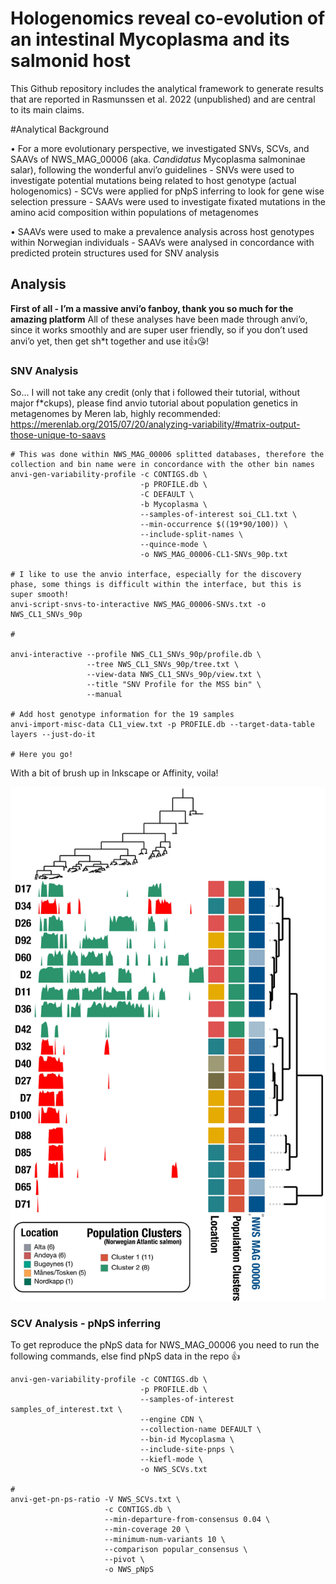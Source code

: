 # Hologenomics reveal co-evolution of an intestinal Mycoplasma and its salmonid host
This Github repository includes the analytical framework to generate results that are reported in Rasmunssen et al. 2022 (unpublished) and are central to its main claims.

#Analytical Background

• For a more evolutionary perspective, we investigated SNVs, SCVs, and SAAVs of NWS_MAG_00006 (aka. *Candidatus* Mycoplasma salmoninae salar), following the wonderful anvi’o guidelines
    - SNVs were used to investigate potential mutations being related to host genotype (actual hologenomics)
    - SCVs were applied for pNpS inferring to look for gene wise selection pressure
    - SAAVs were used to investigate fixated mutations in the amino acid composition within populations of metagenomes

• SAAVs were used to make a prevalence analysis across host genotypes within Norwegian individuals
    - SAAVs were analysed in concordance with predicted protein structures used for SNV analysis

## Analysis

**First of all - I’m a massive anvi’o fanboy, thank you so much for the amazing platform**
All of these analyses have been made through anvi’o, since it works smoothly and are super user friendly,
so if you don’t used anvi’o yet, then get sh*t together and use it:+1::kissing_heart:!

### SNV Analysis
So... I will not take any credit (only that i followed their tutorial, without major f*ckups),
please find anvio tutorial about population genetics in metagenomes by Meren lab, highly recommended:
https://merenlab.org/2015/07/20/analyzing-variability/#matrix-output-those-unique-to-saavs

```
# This was done within NWS_MAG_00006 splitted databases, therefore the collection and bin name were in concordance with the other bin names
anvi-gen-variability-profile -c CONTIGS.db \
                             -p PROFILE.db \
                             -C DEFAULT \
                             -b Mycoplasma \
                             --samples-of-interest soi_CL1.txt \
                             --min-occurrence $((19*90/100)) \
                             --include-split-names \
                             --quince-mode \
                             -o NWS_MAG_00006-CL1-SNVs_90p.txt

# I like to use the anvio interface, especially for the discovery phase, some things is difficult within the interface, but this is super smooth!
anvi-script-snvs-to-interactive NWS_MAG_00006-SNVs.txt -o NWS_CL1_SNVs_90p

#

anvi-interactive --profile NWS_CL1_SNVs_90p/profile.db \
                 --tree NWS_CL1_SNVs_90p/tree.txt \
                 --view-data NWS_CL1_SNVs_90p/view.txt \
                 --title "SNV Profile for the MSS bin" \
                 --manual

# Add host genotype information for the 19 samples
anvi-import-misc-data CL1_view.txt -p PROFILE.db --target-data-table layers --just-do-it

# Here you go!                  
```

With a bit of brush up in Inkscape or Affinity, voila!

![SNV Analysis](./SNV_Analysis/SNV_ANALYSIS_NWS_MAG_00006.jpg)


### SCV Analysis - pNpS inferring
To get reproduce the pNpS data for NWS_MAG_00006 you need to run the following commands, else find pNpS data in the repo :+1:
```
anvi-gen-variability-profile -c CONTIGS.db \
                             -p PROFILE.db \
                             --samples-of-interest samples_of_interest.txt \
                             --engine CDN \
                             --collection-name DEFAULT \
                             --bin-id Mycoplasma \
                             --include-site-pnps \
                             --kiefl-mode \
                             -o NWS_SCVs.txt

#
anvi-get-pn-ps-ratio -V NWS_SCVs.txt \
                     -c CONTIGS.db \
                     --min-departure-from-consensus 0.04 \
                     --min-coverage 20 \
                     --minimum-num-variants 10 \
                     --comparison popular_consensus \
                     --pivot \
                     -o NWS_pNpS
```

